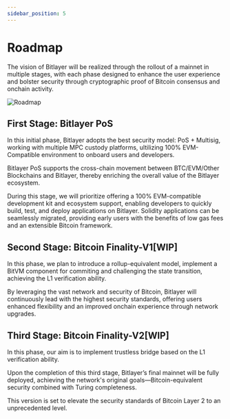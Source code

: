```yaml
---
sidebar_position: 5
---
```


# Roadmap
The vision of Bitlayer will be realized through the rollout of a mainnet in multiple stages, with each phase designed to enhance the user experience and bolster security through cryptographic proof of Bitcoin consensus and onchain activity.

![Roadmap](/img/Introduction/roadmap2.png)

## First Stage: Bitlayer PoS
In this initial phase, Bitlayer adopts the best security model: PoS + Multisig, working with multiple MPC custody platforms, ultilizing 100% EVM-Compatible environment to onboard users and developers.

Bitlayer PoS supports the cross-chain movement between BTC/EVM/Other Blockchains and Bitlayer, thereby enriching the overall value of the Bitlayer ecosystem.

During this stage, we will prioritize offering a 100% EVM-compatible development kit and ecosystem support, enabling developers to quickly build, test, and deploy applications on Bitlayer. Solidity applications can be seamlessly migrated, providing early users with the benefits of low gas fees and an extensible Bitcoin framework.

## Second Stage: Bitcoin Finality-V1[WIP]

In this phase, we plan to introduce a rollup-equivalent model, implement a BitVM component for commiting and challenging the state transition, achieving the L1 verification ability.

By leveraging the vast network and security of Bitcoin, Bitlayer will continuously lead with the highest security standards, offering users enhanced flexibility and an improved onchain experience through network upgrades.

## Third Stage: Bitcoin Finality-V2[WIP]
In this phase, our aim is to implement trustless bridge based on the L1 verification ability.

Upon the completion of this third stage, Bitlayer’s final mainnet will be fully deployed, achieving the network's original goals—Bitcoin-equivalent security combined with Turing completeness. 

This version is set to elevate the security standards of Bitcoin Layer 2 to an unprecedented level.
